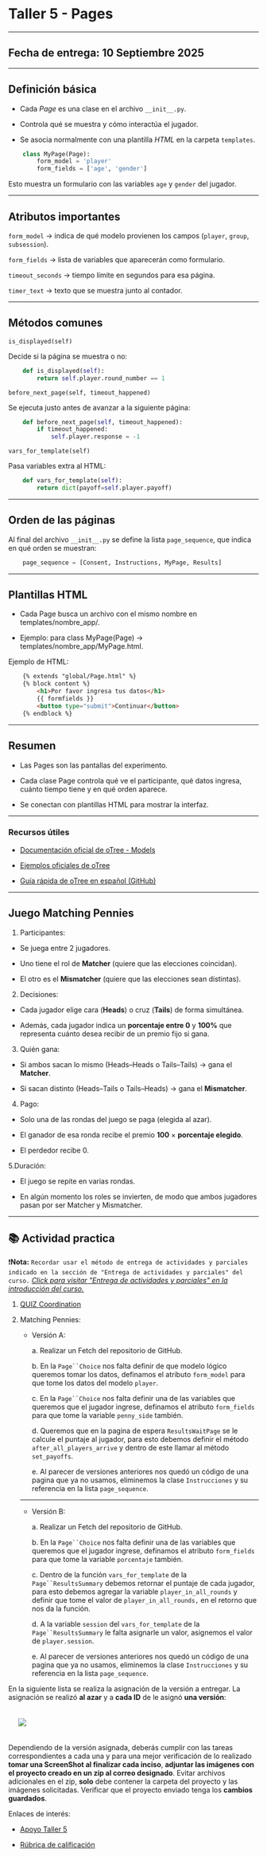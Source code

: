 # Taller 5 - Pages
---
## Fecha de entrega: 10 Septiembre 2025
---

## Definición básica

- Cada *Page* es una clase en el archivo `__init__.py`.

- Controla qué se muestra y cómo interactúa el jugador.

- Se asocia normalmente con una plantilla *HTML* en la carpeta `templates`.

```python
    class MyPage(Page):
        form_model = 'player'
        form_fields = ['age', 'gender']
```

Esto muestra un formulario con las variables `age` y `gender` del jugador.

---

## Atributos importantes

`form_model` → indica de qué modelo provienen los campos (`player`, `group`, `subsession`).

`form_fields` → lista de variables que aparecerán como formulario.

`timeout_seconds` → tiempo límite en segundos para esa página.

`timer_text` → texto que se muestra junto al contador.

---

## Métodos comunes

`is_displayed(self)`

Decide si la página se muestra o no:

```python
    def is_displayed(self):
        return self.player.round_number == 1
```

`before_next_page(self, timeout_happened)`

Se ejecuta justo antes de avanzar a la siguiente página:

```python
    def before_next_page(self, timeout_happened):
        if timeout_happened:
            self.player.response = -1
```

`vars_for_template(self)`

Pasa variables extra al HTML:

```python
    def vars_for_template(self):
        return dict(payoff=self.player.payoff)
```

---

## Orden de las páginas

Al final del archivo `__init__.py` se define la lista `page_sequence`, que indica en qué orden se muestran:

```python
    page_sequence = [Consent, Instructions, MyPage, Results]
```

---

## Plantillas HTML

- Cada Page busca un archivo con el mismo nombre en templates/nombre_app/.

- Ejemplo: para class MyPage(Page) → templates/nombre_app/MyPage.html.

Ejemplo de HTML:

```html
    {% extends "global/Page.html" %}
    {% block content %}
        <h1>Por favor ingresa tus datos</h1>
        {{ formfields }}
        <button type="submit">Continuar</button>
    {% endblock %}
```

---

## Resumen

- Las Pages son las pantallas del experimento.

- Cada clase Page controla qué ve el participante, qué datos ingresa, cuánto tiempo tiene y en qué orden aparece.

- Se conectan con plantillas HTML para mostrar la interfaz.

---

### Recursos útiles

- [Documentación oficial de oTree - Models](https://otree.readthedocs.io/en/latest/pages.html)

- [Ejemplos oficiales de oTree](https://www.otreehub.com/)

- [Guía rápida de oTree en español (GitHub)](https://github.com/otree-org/otree)

---
## Juego Matching Pennies

1. Participantes:

- Se juega entre 2 jugadores.

- Uno tiene el rol de **Matcher** (quiere que las elecciones coincidan).

- El otro es el **Mismatcher** (quiere que las elecciones sean distintas).

2. Decisiones:

- Cada jugador elige cara (**Heads**) o cruz (**Tails**) de forma simultánea.

- Además, cada jugador indica un **porcentaje entre 0** y **100%** que representa cuánto desea recibir de un premio fijo si gana.

3. Quién gana:

- Si ambos sacan lo mismo (Heads–Heads o Tails–Tails) → gana el **Matcher**.

- Si sacan distinto (Heads–Tails o Tails–Heads) → gana el **Mismatcher**.

4. Pago:

- Solo una de las rondas del juego se paga (elegida al azar).

- El ganador de esa ronda recibe el premio **100** × **porcentaje elegido**.

- El perdedor recibe 0.

5.Duración:

- El juego se repite en varias rondas.

- En algún momento los roles se invierten, de modo que ambos jugadores pasan por ser Matcher y Mismatcher.

---
## 📚 Actividad practica 


❗**Nota:** `Recordar usar el método de entrega de actividades y parciales indicado en la sección de "Entrega de actividades y parciales" del curso.` *[Click para visitar "Entrega de actividades y parciales" en la introducción del curso.](../../README.md)*

1. [QUIZ Coordination](https://forms.gle/fkPgumXodH44Xj5i9)

2. Matching Pennies:

    - Versión A:

        a. Realizar un Fetch del repositorio de GitHub.

        b. En la `Page``Choice` nos falta definir de que modelo lógico queremos tomar los datos, definamos el atributo `form_model` para que tome los datos del modelo `player`.

        c. En la `Page``Choice` nos falta definir una de las variables que queremos que el jugador ingrese, definamos el atributo `form_fields` para que tome la variable `penny_side` también.

        d. Queremos que en la pagina de espera `ResultsWaitPage` se le calcule el puntaje al jugador, para esto debemos definir el método `after_all_players_arrive` y dentro de este llamar al método `set_payoffs`.

        e. Al parecer de versiones anteriores nos quedó un código de una pagina que ya no usamos, eliminemos la clase `Instrucciones` y su referencia en la lista `page_sequence`.

    ---

    - Versión B:

        a. Realizar un Fetch del repositorio de GitHub.

        b. En la `Page``Choice` nos falta definir una de las variables que queremos que el jugador ingrese, definamos el atributo `form_fields` para que tome la variable `porcentaje` también.

        c. Dentro de la función `vars_for_template` de la `Page``ResultsSummary` debemos retornar el puntaje de cada jugador, para esto debemos agregar la variable `player_in_all_rounds` y definir que tome el valor de `player_in_all_rounds,` en el retorno que nos da la función.

        d. A la variable `session` del `vars_for_template` de la `Page``ResultsSummary` le falta asignarle un valor, asignemos el valor de `player.session`.

        e. Al parecer de versiones anteriores nos quedó un código de una pagina que ya no usamos, eliminemos la clase `Instrucciones` y su referencia en la lista `page_sequence`.

En la siguiente lista se realiza la asignación de la versión a entregar. La asignación se realizó **al azar** y a **cada ID** de le asignó **una versión**: 

<img src="../../imgs/5/Lista_Taller_5.png" style="margin: 20px;">

Dependiendo de la versión asignada, deberás cumplir con las tareas correspondientes a cada una y para una mejor verificación de lo realizado **tomar una ScreenShot al finalizar cada inciso**, **adjuntar las imágenes con el proyecto creado en un zip al correo designado**. Evitar archivos adicionales en el zip, **solo** debe contener la carpeta del proyecto y las imágenes solicitadas. Verificar que el proyecto enviado tenga los **cambios guardados**.

Enlaces de interés:

- [Apoyo Taller 5]()

- [Rúbrica de calificación](Rubrica_Taller_Matching_Pennies.pdf)
